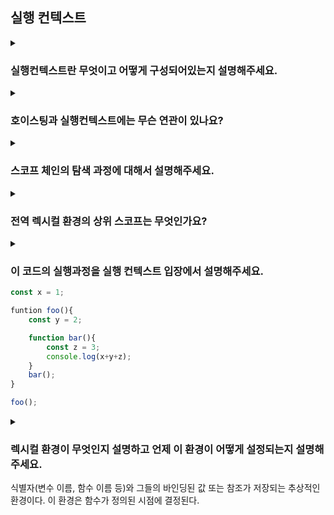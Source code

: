 ## 실행 컨텍스트

<details>
  <summary><h3>실행컨텍스트란 무엇이고 어떻게 구성되어있는지 설명해주세요.</h3></summary>
</details>

<details>
  <summary><h3>호이스팅과 실행컨텍스트에는 무슨 연관이 있나요? </h3></summary>
</details>

<details>
  <summary><h3>스코프 체인의 탐색 과정에 대해서 설명해주세요.</h3></summary>
</details>

<details>
  <summary><h3>전역 렉시컬 환경의 상위 스코프는 무엇인가요?</h3></summary>
</details>

<details>
  <summary>
    <h3>이 코드의 실행과정을 실행 컨텍스트 입장에서 설명해주세요.</h3>
    
  ```js
  const x = 1;
  
  funtion foo(){
      const y = 2;
  
      function bar(){
          const z = 3;
          console.log(x+y+z);
      }
      bar();
  }
  
  foo();
  ```

  </summary>
  
  <ol>
    <li>전역 실행 컨텍스트가 생성된다.</li>
    <li>x가 선언되고 1로 초기화된다, 또한 함수 foo 도 선언된다</li>
    <li>foo 함수가 실행되면 foo 함수의 실행 컨텍스트가 콜스택에 푸쉬된다.</li>
    <li>y 변수가 선언과 동시에 2가 할당되고 bar 함수가 선언된다.</li>
    <li>bar 함수가 실행되면 bar 함수의 실행 컨텍스트가 콜스택에 푸쉬된다.</li>
    <li>bar 함수 컨텍스트에 z값이 선언 후 3이 할당된다.</li>
    <li>콜스택에 console.log 함수가 푸쉬되고 실행 종료 후 pop 된다.</li>
  </ol>
  
</details>
<details>
  <summary>
    <h3>렉시컬 환경이 무엇인지 설명하고 언제 이 환경이 어떻게 설정되는지 설명해주세요.</h3>
  <p>식별자(변수 이름, 함수 이름 등)와 그들의 바인딩된 값 또는 참조가 저장되는 추상적인 환경이다. 이 환경은 함수가 정의된 시점에 결정된다.
  </p>
  </summary>
</details>
